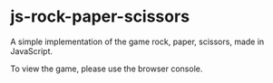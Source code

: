 # js-rock-paper-scissors
A simple implementation of the game rock, paper, scissors, made in JavaScript.

To view the game, please use the browser console.